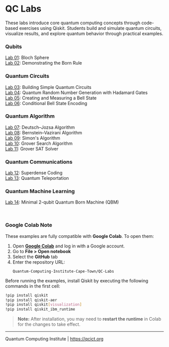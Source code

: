 # QC Labs
These labs introduce core quantum computing concepts through code-based exercises using Qiskit. Students build and simulate quantum circuits, visualize results, and explore quantum behavior through practical examples.

### Qubits
[Lab 01](Lab%2001%20-%20Bloch%20Sphere.ipynb): Bloch Sphere<br>
[Lab 02](Lab%2002%20-%20Born%20Rule.ipynb): Demonstrating the Born Rule<br>
### Quantum Circuits
[Lab 03](Lab%2003%20-%20Quantum%20Circuits.ipynb): Building Simple Quantum Circuits<br>
[Lab 04](Lab%2004%20-%20QRNG.ipynb): Quantum Random Number Generation with Hadamard Gates<br>
[Lab 05](Lab%2005%20-%20Bell%20state.ipynb): Creating and Measuring a Bell State<br>
[Lab 06](Lab%2006%20-%20Conditional%20Bell%20State%20Encoding.ipynb): Conditional Bell State Encoding<br>
### Quantum Algorithm
[Lab 07](Lab%2007%20-%20Deutsch–Jozsa%20algorithm.ipynb): Deutsch–Jozsa Algorithm<br>
[Lab 08](Lab%2008%20-%20Bernstein–Vazirani%20algorithm.ipynb): Bernstein–Vazirani Algorithm<br>
[Lab 09](Lab%2009%20-%20Simons%20algorithm.ipynb): Simon's Algorithm<br>
[Lab 10](Lab%2010%20-%20Grover%20Search%20Algorithm.ipynb): Grover Search Algorithm<br>
[Lab 11](Lab%2011%20-%20Grover%20SAT%20Solver.ipynb): Grover SAT Solver<br>
### Quantum Communications
[Lab 12](Lab%2012%20-%20Superdense%20coding.ipynb): Superdense Coding<br>
[Lab 13](Lab%2013%20-%20Quantum%20Teleportation.ipynb): Quantum Teleportation<br>
### Quantum Machine Learning
[Lab 14](Lab%2014%20-%20Minimal%202-qubit%20QBM.ipynb): Minimal 2-qubit Quantum Born Machine (QBM)<br>

<br>

### Google Colab Note

These examples are fully compatible with **Google Colab**. To open them:

1. Open **[Google Colab](https://colab.google.com/)** and log in with a Google account.
1. Go to **File > Open notebook**
2. Select the **GitHub** tab
3. Enter the repository URL:
   ```
   Quantum-Computing-Institute-Cape-Town/QC-Labs
   ```

Before running the examples, install Qiskit by executing the following commands in the first cell:

```bash
!pip install qiskit
!pip install qiskit-aer
!pip install qiskit[visualization]
!pip install qiskit_ibm_runtime
```

> **Note:** After installation, you may need to **restart the runtime** in Colab for the changes to take effect.


---
Quantum Computing Institute | https://qcict.org
